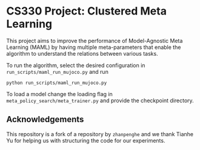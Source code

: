 # CS330 Project: Clustered Meta Learning

This project aims to improve the performance of Model-Agnostic Meta Learning (MAML) by having multiple meta-parameters that enable the algorithm to understand the relations between various tasks.

To run the algorithm, select the desired configuration in `run_scripts/maml_run_mujoco.py` and run

```python run_scripts/maml_run_mujoco.py```

To load a model change the loading flag in `meta_policy_search/meta_trainer.py` and provide the checkpoint directory.


## Acknowledgements
This repository is a fork of a repository by `zhanpenghe` and we thank Tianhe Yu for helping us with structuring the code for our experiments.
